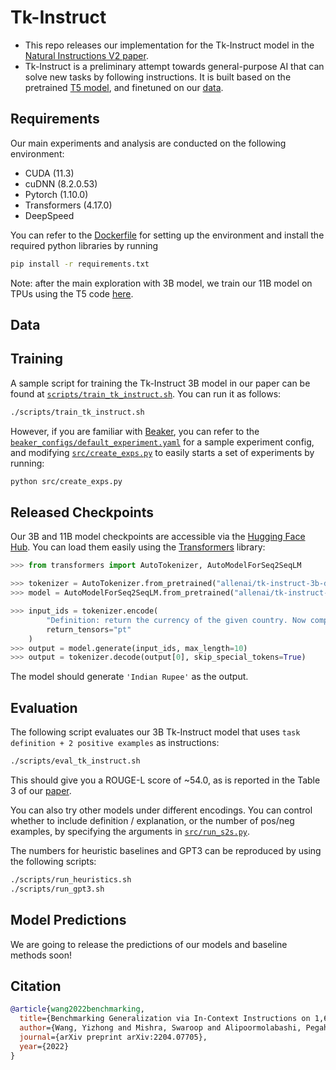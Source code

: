 # Tk-Instruct

- This repo releases our implementation for the Tk-Instruct model in the [Natural Instructions V2 paper](https://arxiv.org/abs/2204.07705).
- Tk-Instruct is a preliminary attempt towards general-purpose AI that can solve new tasks by following instructions. It is built based on the pretrained [T5 model](https://arxiv.org/abs/1910.10683), and finetuned on our [data](https://github.com/allenai/natural-instructions).
<!-- - You can play with this model via our online [demo](https://instructions.apps.allenai.org/demo)! -->

## Requirements

Our main experiments and analysis are conducted on the following environment:

- CUDA (11.3)
- cuDNN (8.2.0.53)
- Pytorch (1.10.0)
- Transformers (4.17.0)
- DeepSpeed

You can refer to the [Dockerfile](Dockerfile) for setting up the environment and install the required python libraries by running

```bash
pip install -r requirements.txt
```

Note: after the main exploration with 3B model, we train our 11B model on TPUs using the T5 code [here](https://github.com/google-research/text-to-text-transfer-transformer).

## Data

## Training

A sample script for training the Tk-Instruct 3B model in our paper can be found at [`scripts/train_tk_instruct.sh`](scripts/train_tk_instruct.sh). You can run it as follows:

```bash
./scripts/train_tk_instruct.sh
```

However, if you are familiar with [Beaker](https://beaker.org/), you can refer to the [`beaker_configs/default_experiment.yaml`](beaker_configs/default_experiment.yaml) for a sample experiment config, and modifying [`src/create_exps.py`](src/create_exps.py) to easily starts a set of experiments by running:

```bash
python src/create_exps.py
```

## Released Checkpoints

Our 3B and 11B model checkpoints are accessible via the [Hugging Face Hub](https://huggingface.co/models?search=tk-instruct-). You can load them easily using the [Transformers](https://github.com/huggingface/transformers) library:

```python
>>> from transformers import AutoTokenizer, AutoModelForSeq2SeqLM

>>> tokenizer = AutoTokenizer.from_pretrained("allenai/tk-instruct-3b-def")
>>> model = AutoModelForSeq2SeqLM.from_pretrained("allenai/tk-instruct-3b-def")

>>> input_ids = tokenizer.encode(
        "Definition: return the currency of the given country. Now complete the following example - Input: India. Output:", 
        return_tensors="pt"
    )
>>> output = model.generate(input_ids, max_length=10)
>>> output = tokenizer.decode(output[0], skip_special_tokens=True)
```

The model should generate `'Indian Rupee'` as the output.

## Evaluation

The following script evaluates our 3B Tk-Instruct model that uses `task definition + 2 positive examples` as instructions:

```bash
./scripts/eval_tk_instruct.sh
```

This should give you a ROUGE-L score of ~54.0, as is reported in the Table 3 of our [paper](https://arxiv.org/pdf/2204.07705.pdf).

You can also try other models under different encodings. You can control whether to include definition / explanation, or the number of pos/neg examples, by specifying the arguments in [`src/run_s2s.py`](src/run_s2s.py).

The numbers for heuristic baselines and GPT3 can be reproduced by using the following scripts:

```bash
./scripts/run_heuristics.sh
./scripts/run_gpt3.sh
```

## Model Predictions

We are going to release the predictions of our models and baseline methods soon!

## Citation

```bib
@article{wang2022benchmarking,
  title={Benchmarking Generalization via In-Context Instructions on 1,600+ Language Tasks},
  author={Wang, Yizhong and Mishra, Swaroop and Alipoormolabashi, Pegah and Kordi, Yeganeh and others},
  journal={arXiv preprint arXiv:2204.07705},
  year={2022}
}
```

